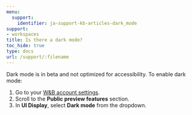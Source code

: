 ```yaml
---
menu:
  support:
    identifier: ja-support-kb-articles-dark_mode
support:
- workspaces
title: Is there a dark mode?
toc_hide: true
type: docs
url: /support/:filename
---
```


Dark mode is in beta and not optimized for accessibility. To enable dark mode:

1. Go to your [W&B account settings](https://wandb.ai/settings).
2. Scroll to the **Public preview features** section.
3. In **UI Display**, select **Dark mode** from the dropdown.